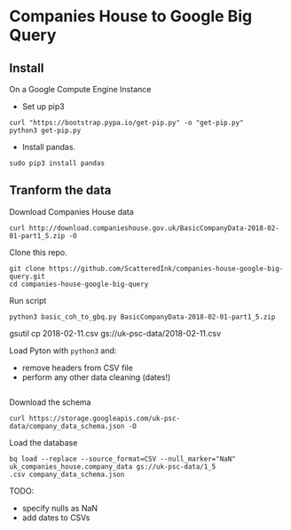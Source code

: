 
# Companies House to Google Big Query

## Install

On a Google Compute Engine Instance

- Set up pip3

```
curl "https://bootstrap.pypa.io/get-pip.py" -o "get-pip.py"
python3 get-pip.py
```

- Install pandas.

```
sudo pip3 install pandas
```

## Tranform the data

Download Companies House data

```
curl http://download.companieshouse.gov.uk/BasicCompanyData-2018-02-01-part1_5.zip -O
```

Clone this repo.

```
git clone https://github.com/ScatteredInk/companies-house-google-big-query.git
cd companies-house-google-big-query

```

Run script

```
python3 basic_coh_to_gbq.py BasicCompanyData-2018-02-01-part1_5.zip
```

gsutil cp 2018-02-11.csv gs://uk-psc-data/2018-02-11.csv





Load Pyton with `python3` and: 

- remove headers from CSV file
- perform any other data cleaning (dates!)


```

```



Download the schema

```
curl https://storage.googleapis.com/uk-psc-data/company_data_schema.json -O
```

Load the database

```
bq load --replace --source_format=CSV --null_marker="NaN" uk_companies_house.company_data gs://uk-psc-data/1_5
.csv company_data_schema.json
```

TODO: 

- specify nulls as NaN
- add dates to CSVs